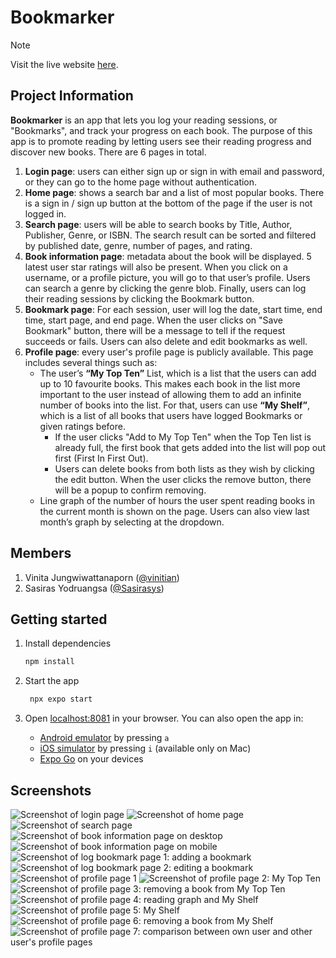 # Bookmarker

> [!NOTE]
> Visit the live website [here](https://bookmarker-amber.vercel.app/).

## Project Information
**Bookmarker** is an app that lets you log your reading sessions, or "Bookmarks", and track your progress on each book. The purpose of this app is to promote reading by letting users see their reading progress and discover new books. There are 6 pages in total.
1. **Login page**: users can either sign up or sign in with email and password, or they can go to the home page without authentication.
2. **Home page**: shows a search bar and a list of most popular books. There is a sign in / sign up button at the bottom of the page if the user is not logged in.
3. **Search page**: users will be able to search books by Title, Author, Publisher, Genre, or ISBN. The search result can be sorted and filtered by published date, genre, number of pages, and rating. 
4. **Book information page**: metadata about the book will be displayed. 5 latest user star ratings will also be present. When you click on a username, or a profile picture, you will go to that user’s profile. Users can search a genre by clicking the genre blob. Finally, users can log their reading sessions by clicking the Bookmark button.
5. **Bookmark page**: For each session, user will log the date, start time, end time, start page, and end page. When the user clicks on "Save Bookmark" button, there will be a message to tell if the request succeeds or fails. Users can also delete and edit bookmarks as well.
6. **Profile page**: every user's profile page is publicly available. This page includes several things such as:
   - The user’s **“My Top Ten”** List, which is a list that the users can add up to 10 favourite books. This makes each book in the list more important to the user instead of allowing them to add an infinite number of books into the list. For that, users can use **“My Shelf”**, which is a list of all books that users have logged Bookmarks or given ratings before.
     - If the user clicks "Add to My Top Ten" when the Top Ten list is already full, the first book that gets added into the list will pop out first (First In First Out).
     - Users can delete books from both lists as they wish by clicking the edit button. When the user clicks the remove button, there will be a popup to confirm removing.
   - Line graph of the number of hours the user spent reading books in the current month is shown on the page. Users can also view last month’s graph by selecting at the dropdown.


## Members
1. Vinita Jungwiwattanaporn ([@vinitian](https://github.com/vinitian))
2. Sasiras Yodruangsa ([@Sasirasys](https://github.com/Sasirasys))


## Getting started

1. Install dependencies

   ```bash
   npm install
   ```

2. Start the app

   ```bash
    npx expo start
   ```

3. Open [localhost:8081](http://localhost:8081) in your browser. You can also open the app in:
   - [Android emulator](https://docs.expo.dev/workflow/android-studio-emulator/) by pressing `a`
   - [iOS simulator](https://docs.expo.dev/workflow/ios-simulator/) by pressing `i` (available only on Mac)
   - [Expo Go](https://expo.dev/go) on your devices


## Screenshots
![Screenshot of login page](public/screenshots/login-page.png)
![Screenshot of home page](public/screenshots/home-page.png)
![Screenshot of search page](public/screenshots/search-page.png)
![Screenshot of book information page on desktop](public/screenshots/book-information-page-1.png)
![Screenshot of book information page on mobile](public/screenshots/book-information-page-2.png)
![Screenshot of log bookmark page 1: adding a bookmark](public/screenshots/log-bookmark-page-1.png)
![Screenshot of log bookmark page 2: editing a bookmark](public/screenshots/log-bookmark-page-2.png)
![Screenshot of profile page 1](public/screenshots/profile-page-1.png)
![Screenshot of profile page 2: My Top Ten](public/screenshots/profile-page-2.png)
![Screenshot of profile page 3: removing a book from My Top Ten](public/screenshots/profile-page-3.png)
![Screenshot of profile page 4: reading graph and My Shelf](public/screenshots/profile-page-4.png)
![Screenshot of profile page 5: My Shelf](public/screenshots/profile-page-5.png)
![Screenshot of profile page 6: removing a book from My Shelf](public/screenshots/profile-page-6.png)
![Screenshot of profile page 7: comparison between own user and other user's profile pages](public/screenshots/profile-page-7.png)